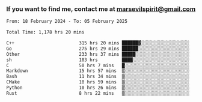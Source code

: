 ### If you want to find me, contact me at marsevilspirit@gmail.com

<!--
**marsevilspirit/marsevilspirit** is a ✨ _special_ ✨ repository because its `README.md` (this file) appears on your GitHub profile.

Here are some ideas to get you started:

- 🔭 I’m currently working on ...
- 🌱 I’m currently learning ...
- 👯 I’m looking to collaborate on ...
- 🤔 I’m looking for help with ...
- 💬 Ask me about ...
- 📫 How to reach me: ...
- 😄 Pronouns: ...
- ⚡ Fun fact: ...
-->
<!--START_SECTION:waka-->

```txt
From: 18 February 2024 - To: 05 February 2025

Total Time: 1,178 hrs 20 mins

C++                        315 hrs 20 mins ██████▓░░░░░░░░░░░░░░░░░░   26.76 %
Go                         275 hrs 29 mins ██████░░░░░░░░░░░░░░░░░░░   23.38 %
Other                      233 hrs 37 mins █████░░░░░░░░░░░░░░░░░░░░   19.83 %
sh                         183 hrs         ████░░░░░░░░░░░░░░░░░░░░░   15.53 %
C                          50 hrs 7 mins   █░░░░░░░░░░░░░░░░░░░░░░░░   04.25 %
Markdown                   15 hrs 57 mins  ▒░░░░░░░░░░░░░░░░░░░░░░░░   01.35 %
Bash                       11 hrs 34 mins  ▒░░░░░░░░░░░░░░░░░░░░░░░░   00.98 %
CMake                      10 hrs 59 mins  ▒░░░░░░░░░░░░░░░░░░░░░░░░   00.93 %
Python                     10 hrs 26 mins  ▒░░░░░░░░░░░░░░░░░░░░░░░░   00.89 %
Rust                       8 hrs 22 mins   ▒░░░░░░░░░░░░░░░░░░░░░░░░   00.71 %
```

<!--END_SECTION:waka-->
